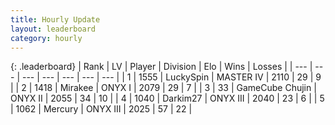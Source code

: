 ```yaml
---
title: Hourly Update
layout: leaderboard
category: hourly
---
```


{: .leaderboard}
| Rank | LV | Player | Division | Elo | Wins | Losses |
| --- | --- | --- | --- | --- | --- | --- |
| <span data-change="0">1</span> | 1555 | <span title="ID: 498412">LuckySpin</span> | MASTER IV | <span data-change="0">2110</span> | <span data-change="0">29</span> | <span data-change="0">9</span> |
| <span data-change="0">2</span> | 1418 | <span title="ID: 416373">Mirakee</span> | ONYX I | <span data-change="0">2079</span> | <span data-change="0">29</span> | <span data-change="0">7</span> |
| <span data-change="1">3</span> | 33 | <span title="ID: 754306">GameCube Chujin</span> | ONYX II | <span data-change="24">2055</span> | <span data-change="3">34</span> | <span data-change="0">10</span> |
| <span data-change="-1">4</span> | 1040 | <span title="ID: 694036">Darkim27</span> | ONYX III | <span data-change="0">2040</span> | <span data-change="0">23</span> | <span data-change="0">6</span> |
| <span data-change="0">5</span> | 1062 | <span title="ID: 692745">Mercury</span> | ONYX III | <span data-change="0">2025</span> | <span data-change="0">57</span> | <span data-change="0">22</span> |